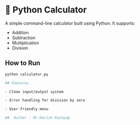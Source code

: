 # 🧮 Python Calculator

A simple command-line calculator built using Python. It supports:

- Addition
- Subtraction
- Multiplication
- Division

## How to Run

```bash
python calculator.py

## Features

- Clean input/output system

- Error handling for division by zero

- User-friendly menu

##  Author - Mr.Harish Kashyap

